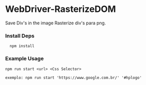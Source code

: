 # WebDriver-RasterizeDOM

Save Div's in the image
Rasterize div's para png.

### Install Deps
```
  npm install
```
### Example Usage

```
npm run start <url> <Css Selector>

exemplo: npm run start 'https://www.google.com.br/' '#hplogo'

```
